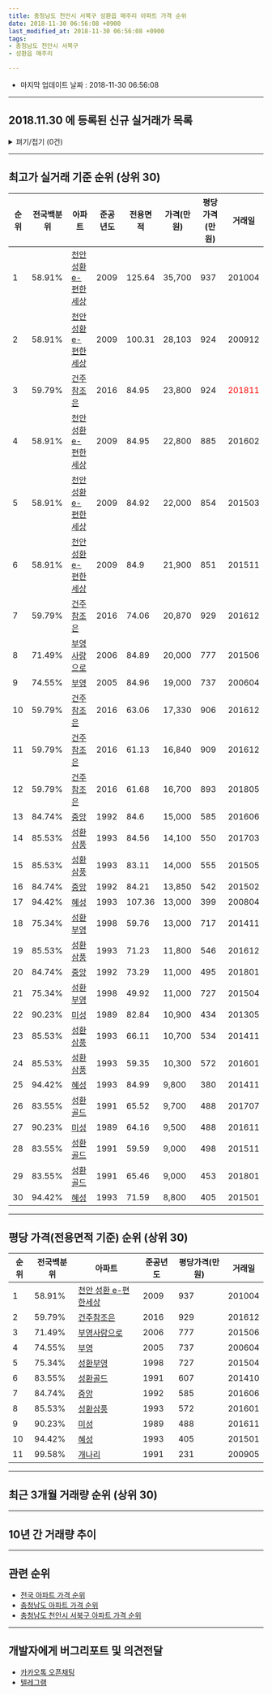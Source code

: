 ```yaml
---
title: 충청남도 천안시 서북구 성환읍 매주리 아파트 가격 순위
date: 2018-11-30 06:56:08 +0900
last_modified_at: 2018-11-30 06:56:08 +0900
tags:
- 충청남도 천안시 서북구
- 성환읍 매주리

---
```


* 마지막 업데이트 날짜 : 2018-11-30 06:56:08

---

## 2018.11.30 에 등록된 신규 실거래가 목록

<details>
<summary>펴기/접기 (0건)</summary>
<div markdown="1">

|아파트|전국백분위|준공년도|전용면적|가격(만원)|평당가격(만원)|거래일|
|---|---|---|---|---|---|---|
|없음|||||||


</div>
</details>

---

## 최고가 실거래 기준 순위 (상위 30)


|순위|전국백분위|아파트|준공년도|전용면적|가격(만원)|평당가격(만원)|거래일|
|---|---|---|---|---|---|---|---|
|1|58.91%|[천안 성환 e-편한세상](https://search.naver.com/search.naver?query=%EC%B6%A9%EC%B2%AD%EB%82%A8%EB%8F%84+%EC%B2%9C%EC%95%88%EC%8B%9C+%EC%84%9C%EB%B6%81%EA%B5%AC+%EC%84%B1%ED%99%98%EC%9D%8D+%EB%A7%A4%EC%A3%BC%EB%A6%AC+%EC%B2%9C%EC%95%88+%EC%84%B1%ED%99%98+e-%ED%8E%B8%ED%95%9C%EC%84%B8%EC%83%81)|2009|125.64|35,700|937|201004|
|2|58.91%|[천안 성환 e-편한세상](https://search.naver.com/search.naver?query=%EC%B6%A9%EC%B2%AD%EB%82%A8%EB%8F%84+%EC%B2%9C%EC%95%88%EC%8B%9C+%EC%84%9C%EB%B6%81%EA%B5%AC+%EC%84%B1%ED%99%98%EC%9D%8D+%EB%A7%A4%EC%A3%BC%EB%A6%AC+%EC%B2%9C%EC%95%88+%EC%84%B1%ED%99%98+e-%ED%8E%B8%ED%95%9C%EC%84%B8%EC%83%81)|2009|100.31|28,103|924|200912|
|3|59.79%|[건주참조은](https://search.naver.com/search.naver?query=%EC%B6%A9%EC%B2%AD%EB%82%A8%EB%8F%84+%EC%B2%9C%EC%95%88%EC%8B%9C+%EC%84%9C%EB%B6%81%EA%B5%AC+%EC%84%B1%ED%99%98%EC%9D%8D+%EB%A7%A4%EC%A3%BC%EB%A6%AC+%EA%B1%B4%EC%A3%BC%EC%B0%B8%EC%A1%B0%EC%9D%80)|2016|84.95|23,800|924|<span style="color:red">201811</span>|
|4|58.91%|[천안 성환 e-편한세상](https://search.naver.com/search.naver?query=%EC%B6%A9%EC%B2%AD%EB%82%A8%EB%8F%84+%EC%B2%9C%EC%95%88%EC%8B%9C+%EC%84%9C%EB%B6%81%EA%B5%AC+%EC%84%B1%ED%99%98%EC%9D%8D+%EB%A7%A4%EC%A3%BC%EB%A6%AC+%EC%B2%9C%EC%95%88+%EC%84%B1%ED%99%98+e-%ED%8E%B8%ED%95%9C%EC%84%B8%EC%83%81)|2009|84.95|22,800|885|201602|
|5|58.91%|[천안 성환 e-편한세상](https://search.naver.com/search.naver?query=%EC%B6%A9%EC%B2%AD%EB%82%A8%EB%8F%84+%EC%B2%9C%EC%95%88%EC%8B%9C+%EC%84%9C%EB%B6%81%EA%B5%AC+%EC%84%B1%ED%99%98%EC%9D%8D+%EB%A7%A4%EC%A3%BC%EB%A6%AC+%EC%B2%9C%EC%95%88+%EC%84%B1%ED%99%98+e-%ED%8E%B8%ED%95%9C%EC%84%B8%EC%83%81)|2009|84.92|22,000|854|201503|
|6|58.91%|[천안 성환 e-편한세상](https://search.naver.com/search.naver?query=%EC%B6%A9%EC%B2%AD%EB%82%A8%EB%8F%84+%EC%B2%9C%EC%95%88%EC%8B%9C+%EC%84%9C%EB%B6%81%EA%B5%AC+%EC%84%B1%ED%99%98%EC%9D%8D+%EB%A7%A4%EC%A3%BC%EB%A6%AC+%EC%B2%9C%EC%95%88+%EC%84%B1%ED%99%98+e-%ED%8E%B8%ED%95%9C%EC%84%B8%EC%83%81)|2009|84.9|21,900|851|201511|
|7|59.79%|[건주참조은](https://search.naver.com/search.naver?query=%EC%B6%A9%EC%B2%AD%EB%82%A8%EB%8F%84+%EC%B2%9C%EC%95%88%EC%8B%9C+%EC%84%9C%EB%B6%81%EA%B5%AC+%EC%84%B1%ED%99%98%EC%9D%8D+%EB%A7%A4%EC%A3%BC%EB%A6%AC+%EA%B1%B4%EC%A3%BC%EC%B0%B8%EC%A1%B0%EC%9D%80)|2016|74.06|20,870|929|201612|
|8|71.49%|[부영사랑으로](https://search.naver.com/search.naver?query=%EC%B6%A9%EC%B2%AD%EB%82%A8%EB%8F%84+%EC%B2%9C%EC%95%88%EC%8B%9C+%EC%84%9C%EB%B6%81%EA%B5%AC+%EC%84%B1%ED%99%98%EC%9D%8D+%EB%A7%A4%EC%A3%BC%EB%A6%AC+%EB%B6%80%EC%98%81%EC%82%AC%EB%9E%91%EC%9C%BC%EB%A1%9C)|2006|84.89|20,000|777|201506|
|9|74.55%|[부영](https://search.naver.com/search.naver?query=%EC%B6%A9%EC%B2%AD%EB%82%A8%EB%8F%84+%EC%B2%9C%EC%95%88%EC%8B%9C+%EC%84%9C%EB%B6%81%EA%B5%AC+%EC%84%B1%ED%99%98%EC%9D%8D+%EB%A7%A4%EC%A3%BC%EB%A6%AC+%EB%B6%80%EC%98%81)|2005|84.96|19,000|737|200604|
|10|59.79%|[건주참조은](https://search.naver.com/search.naver?query=%EC%B6%A9%EC%B2%AD%EB%82%A8%EB%8F%84+%EC%B2%9C%EC%95%88%EC%8B%9C+%EC%84%9C%EB%B6%81%EA%B5%AC+%EC%84%B1%ED%99%98%EC%9D%8D+%EB%A7%A4%EC%A3%BC%EB%A6%AC+%EA%B1%B4%EC%A3%BC%EC%B0%B8%EC%A1%B0%EC%9D%80)|2016|63.06|17,330|906|201612|
|11|59.79%|[건주참조은](https://search.naver.com/search.naver?query=%EC%B6%A9%EC%B2%AD%EB%82%A8%EB%8F%84+%EC%B2%9C%EC%95%88%EC%8B%9C+%EC%84%9C%EB%B6%81%EA%B5%AC+%EC%84%B1%ED%99%98%EC%9D%8D+%EB%A7%A4%EC%A3%BC%EB%A6%AC+%EA%B1%B4%EC%A3%BC%EC%B0%B8%EC%A1%B0%EC%9D%80)|2016|61.13|16,840|909|201612|
|12|59.79%|[건주참조은](https://search.naver.com/search.naver?query=%EC%B6%A9%EC%B2%AD%EB%82%A8%EB%8F%84+%EC%B2%9C%EC%95%88%EC%8B%9C+%EC%84%9C%EB%B6%81%EA%B5%AC+%EC%84%B1%ED%99%98%EC%9D%8D+%EB%A7%A4%EC%A3%BC%EB%A6%AC+%EA%B1%B4%EC%A3%BC%EC%B0%B8%EC%A1%B0%EC%9D%80)|2016|61.68|16,700|893|201805|
|13|84.74%|[중앙](https://search.naver.com/search.naver?query=%EC%B6%A9%EC%B2%AD%EB%82%A8%EB%8F%84+%EC%B2%9C%EC%95%88%EC%8B%9C+%EC%84%9C%EB%B6%81%EA%B5%AC+%EC%84%B1%ED%99%98%EC%9D%8D+%EB%A7%A4%EC%A3%BC%EB%A6%AC+%EC%A4%91%EC%95%99)|1992|84.6|15,000|585|201606|
|14|85.53%|[성환삼풍](https://search.naver.com/search.naver?query=%EC%B6%A9%EC%B2%AD%EB%82%A8%EB%8F%84+%EC%B2%9C%EC%95%88%EC%8B%9C+%EC%84%9C%EB%B6%81%EA%B5%AC+%EC%84%B1%ED%99%98%EC%9D%8D+%EB%A7%A4%EC%A3%BC%EB%A6%AC+%EC%84%B1%ED%99%98%EC%82%BC%ED%92%8D)|1993|84.56|14,100|550|201703|
|15|85.53%|[성환삼풍](https://search.naver.com/search.naver?query=%EC%B6%A9%EC%B2%AD%EB%82%A8%EB%8F%84+%EC%B2%9C%EC%95%88%EC%8B%9C+%EC%84%9C%EB%B6%81%EA%B5%AC+%EC%84%B1%ED%99%98%EC%9D%8D+%EB%A7%A4%EC%A3%BC%EB%A6%AC+%EC%84%B1%ED%99%98%EC%82%BC%ED%92%8D)|1993|83.11|14,000|555|201505|
|16|84.74%|[중앙](https://search.naver.com/search.naver?query=%EC%B6%A9%EC%B2%AD%EB%82%A8%EB%8F%84+%EC%B2%9C%EC%95%88%EC%8B%9C+%EC%84%9C%EB%B6%81%EA%B5%AC+%EC%84%B1%ED%99%98%EC%9D%8D+%EB%A7%A4%EC%A3%BC%EB%A6%AC+%EC%A4%91%EC%95%99)|1992|84.21|13,850|542|201502|
|17|94.42%|[혜성](https://search.naver.com/search.naver?query=%EC%B6%A9%EC%B2%AD%EB%82%A8%EB%8F%84+%EC%B2%9C%EC%95%88%EC%8B%9C+%EC%84%9C%EB%B6%81%EA%B5%AC+%EC%84%B1%ED%99%98%EC%9D%8D+%EB%A7%A4%EC%A3%BC%EB%A6%AC+%ED%98%9C%EC%84%B1)|1993|107.36|13,000|399|200804|
|18|75.34%|[성환부영](https://search.naver.com/search.naver?query=%EC%B6%A9%EC%B2%AD%EB%82%A8%EB%8F%84+%EC%B2%9C%EC%95%88%EC%8B%9C+%EC%84%9C%EB%B6%81%EA%B5%AC+%EC%84%B1%ED%99%98%EC%9D%8D+%EB%A7%A4%EC%A3%BC%EB%A6%AC+%EC%84%B1%ED%99%98%EB%B6%80%EC%98%81)|1998|59.76|13,000|717|201411|
|19|85.53%|[성환삼풍](https://search.naver.com/search.naver?query=%EC%B6%A9%EC%B2%AD%EB%82%A8%EB%8F%84+%EC%B2%9C%EC%95%88%EC%8B%9C+%EC%84%9C%EB%B6%81%EA%B5%AC+%EC%84%B1%ED%99%98%EC%9D%8D+%EB%A7%A4%EC%A3%BC%EB%A6%AC+%EC%84%B1%ED%99%98%EC%82%BC%ED%92%8D)|1993|71.23|11,800|546|201612|
|20|84.74%|[중앙](https://search.naver.com/search.naver?query=%EC%B6%A9%EC%B2%AD%EB%82%A8%EB%8F%84+%EC%B2%9C%EC%95%88%EC%8B%9C+%EC%84%9C%EB%B6%81%EA%B5%AC+%EC%84%B1%ED%99%98%EC%9D%8D+%EB%A7%A4%EC%A3%BC%EB%A6%AC+%EC%A4%91%EC%95%99)|1992|73.29|11,000|495|201801|
|21|75.34%|[성환부영](https://search.naver.com/search.naver?query=%EC%B6%A9%EC%B2%AD%EB%82%A8%EB%8F%84+%EC%B2%9C%EC%95%88%EC%8B%9C+%EC%84%9C%EB%B6%81%EA%B5%AC+%EC%84%B1%ED%99%98%EC%9D%8D+%EB%A7%A4%EC%A3%BC%EB%A6%AC+%EC%84%B1%ED%99%98%EB%B6%80%EC%98%81)|1998|49.92|11,000|727|201504|
|22|90.23%|[미성](https://search.naver.com/search.naver?query=%EC%B6%A9%EC%B2%AD%EB%82%A8%EB%8F%84+%EC%B2%9C%EC%95%88%EC%8B%9C+%EC%84%9C%EB%B6%81%EA%B5%AC+%EC%84%B1%ED%99%98%EC%9D%8D+%EB%A7%A4%EC%A3%BC%EB%A6%AC+%EB%AF%B8%EC%84%B1)|1989|82.84|10,900|434|201305|
|23|85.53%|[성환삼풍](https://search.naver.com/search.naver?query=%EC%B6%A9%EC%B2%AD%EB%82%A8%EB%8F%84+%EC%B2%9C%EC%95%88%EC%8B%9C+%EC%84%9C%EB%B6%81%EA%B5%AC+%EC%84%B1%ED%99%98%EC%9D%8D+%EB%A7%A4%EC%A3%BC%EB%A6%AC+%EC%84%B1%ED%99%98%EC%82%BC%ED%92%8D)|1993|66.11|10,700|534|201411|
|24|85.53%|[성환삼풍](https://search.naver.com/search.naver?query=%EC%B6%A9%EC%B2%AD%EB%82%A8%EB%8F%84+%EC%B2%9C%EC%95%88%EC%8B%9C+%EC%84%9C%EB%B6%81%EA%B5%AC+%EC%84%B1%ED%99%98%EC%9D%8D+%EB%A7%A4%EC%A3%BC%EB%A6%AC+%EC%84%B1%ED%99%98%EC%82%BC%ED%92%8D)|1993|59.35|10,300|572|201601|
|25|94.42%|[혜성](https://search.naver.com/search.naver?query=%EC%B6%A9%EC%B2%AD%EB%82%A8%EB%8F%84+%EC%B2%9C%EC%95%88%EC%8B%9C+%EC%84%9C%EB%B6%81%EA%B5%AC+%EC%84%B1%ED%99%98%EC%9D%8D+%EB%A7%A4%EC%A3%BC%EB%A6%AC+%ED%98%9C%EC%84%B1)|1993|84.99|9,800|380|201411|
|26|83.55%|[성환골드](https://search.naver.com/search.naver?query=%EC%B6%A9%EC%B2%AD%EB%82%A8%EB%8F%84+%EC%B2%9C%EC%95%88%EC%8B%9C+%EC%84%9C%EB%B6%81%EA%B5%AC+%EC%84%B1%ED%99%98%EC%9D%8D+%EB%A7%A4%EC%A3%BC%EB%A6%AC+%EC%84%B1%ED%99%98%EA%B3%A8%EB%93%9C)|1991|65.52|9,700|488|201707|
|27|90.23%|[미성](https://search.naver.com/search.naver?query=%EC%B6%A9%EC%B2%AD%EB%82%A8%EB%8F%84+%EC%B2%9C%EC%95%88%EC%8B%9C+%EC%84%9C%EB%B6%81%EA%B5%AC+%EC%84%B1%ED%99%98%EC%9D%8D+%EB%A7%A4%EC%A3%BC%EB%A6%AC+%EB%AF%B8%EC%84%B1)|1989|64.16|9,500|488|201611|
|28|83.55%|[성환골드](https://search.naver.com/search.naver?query=%EC%B6%A9%EC%B2%AD%EB%82%A8%EB%8F%84+%EC%B2%9C%EC%95%88%EC%8B%9C+%EC%84%9C%EB%B6%81%EA%B5%AC+%EC%84%B1%ED%99%98%EC%9D%8D+%EB%A7%A4%EC%A3%BC%EB%A6%AC+%EC%84%B1%ED%99%98%EA%B3%A8%EB%93%9C)|1991|59.59|9,000|498|201511|
|29|83.55%|[성환골드](https://search.naver.com/search.naver?query=%EC%B6%A9%EC%B2%AD%EB%82%A8%EB%8F%84+%EC%B2%9C%EC%95%88%EC%8B%9C+%EC%84%9C%EB%B6%81%EA%B5%AC+%EC%84%B1%ED%99%98%EC%9D%8D+%EB%A7%A4%EC%A3%BC%EB%A6%AC+%EC%84%B1%ED%99%98%EA%B3%A8%EB%93%9C)|1991|65.46|9,000|453|201801|
|30|94.42%|[혜성](https://search.naver.com/search.naver?query=%EC%B6%A9%EC%B2%AD%EB%82%A8%EB%8F%84+%EC%B2%9C%EC%95%88%EC%8B%9C+%EC%84%9C%EB%B6%81%EA%B5%AC+%EC%84%B1%ED%99%98%EC%9D%8D+%EB%A7%A4%EC%A3%BC%EB%A6%AC+%ED%98%9C%EC%84%B1)|1993|71.59|8,800|405|201501|


---

## 평당 가격(전용면적 기준) 순위 (상위 30)


|순위|전국백분위|아파트|준공년도|평당가격(만원)|거래일|
|---|---|---|---|---|---|
|1|58.91%|[천안 성환 e-편한세상](https://search.naver.com/search.naver?query=%EC%B6%A9%EC%B2%AD%EB%82%A8%EB%8F%84+%EC%B2%9C%EC%95%88%EC%8B%9C+%EC%84%9C%EB%B6%81%EA%B5%AC+%EC%84%B1%ED%99%98%EC%9D%8D+%EB%A7%A4%EC%A3%BC%EB%A6%AC+%EC%B2%9C%EC%95%88+%EC%84%B1%ED%99%98+e-%ED%8E%B8%ED%95%9C%EC%84%B8%EC%83%81)|2009|937|201004|
|2|59.79%|[건주참조은](https://search.naver.com/search.naver?query=%EC%B6%A9%EC%B2%AD%EB%82%A8%EB%8F%84+%EC%B2%9C%EC%95%88%EC%8B%9C+%EC%84%9C%EB%B6%81%EA%B5%AC+%EC%84%B1%ED%99%98%EC%9D%8D+%EB%A7%A4%EC%A3%BC%EB%A6%AC+%EA%B1%B4%EC%A3%BC%EC%B0%B8%EC%A1%B0%EC%9D%80)|2016|929|201612|
|3|71.49%|[부영사랑으로](https://search.naver.com/search.naver?query=%EC%B6%A9%EC%B2%AD%EB%82%A8%EB%8F%84+%EC%B2%9C%EC%95%88%EC%8B%9C+%EC%84%9C%EB%B6%81%EA%B5%AC+%EC%84%B1%ED%99%98%EC%9D%8D+%EB%A7%A4%EC%A3%BC%EB%A6%AC+%EB%B6%80%EC%98%81%EC%82%AC%EB%9E%91%EC%9C%BC%EB%A1%9C)|2006|777|201506|
|4|74.55%|[부영](https://search.naver.com/search.naver?query=%EC%B6%A9%EC%B2%AD%EB%82%A8%EB%8F%84+%EC%B2%9C%EC%95%88%EC%8B%9C+%EC%84%9C%EB%B6%81%EA%B5%AC+%EC%84%B1%ED%99%98%EC%9D%8D+%EB%A7%A4%EC%A3%BC%EB%A6%AC+%EB%B6%80%EC%98%81)|2005|737|200604|
|5|75.34%|[성환부영](https://search.naver.com/search.naver?query=%EC%B6%A9%EC%B2%AD%EB%82%A8%EB%8F%84+%EC%B2%9C%EC%95%88%EC%8B%9C+%EC%84%9C%EB%B6%81%EA%B5%AC+%EC%84%B1%ED%99%98%EC%9D%8D+%EB%A7%A4%EC%A3%BC%EB%A6%AC+%EC%84%B1%ED%99%98%EB%B6%80%EC%98%81)|1998|727|201504|
|6|83.55%|[성환골드](https://search.naver.com/search.naver?query=%EC%B6%A9%EC%B2%AD%EB%82%A8%EB%8F%84+%EC%B2%9C%EC%95%88%EC%8B%9C+%EC%84%9C%EB%B6%81%EA%B5%AC+%EC%84%B1%ED%99%98%EC%9D%8D+%EB%A7%A4%EC%A3%BC%EB%A6%AC+%EC%84%B1%ED%99%98%EA%B3%A8%EB%93%9C)|1991|607|201410|
|7|84.74%|[중앙](https://search.naver.com/search.naver?query=%EC%B6%A9%EC%B2%AD%EB%82%A8%EB%8F%84+%EC%B2%9C%EC%95%88%EC%8B%9C+%EC%84%9C%EB%B6%81%EA%B5%AC+%EC%84%B1%ED%99%98%EC%9D%8D+%EB%A7%A4%EC%A3%BC%EB%A6%AC+%EC%A4%91%EC%95%99)|1992|585|201606|
|8|85.53%|[성환삼풍](https://search.naver.com/search.naver?query=%EC%B6%A9%EC%B2%AD%EB%82%A8%EB%8F%84+%EC%B2%9C%EC%95%88%EC%8B%9C+%EC%84%9C%EB%B6%81%EA%B5%AC+%EC%84%B1%ED%99%98%EC%9D%8D+%EB%A7%A4%EC%A3%BC%EB%A6%AC+%EC%84%B1%ED%99%98%EC%82%BC%ED%92%8D)|1993|572|201601|
|9|90.23%|[미성](https://search.naver.com/search.naver?query=%EC%B6%A9%EC%B2%AD%EB%82%A8%EB%8F%84+%EC%B2%9C%EC%95%88%EC%8B%9C+%EC%84%9C%EB%B6%81%EA%B5%AC+%EC%84%B1%ED%99%98%EC%9D%8D+%EB%A7%A4%EC%A3%BC%EB%A6%AC+%EB%AF%B8%EC%84%B1)|1989|488|201611|
|10|94.42%|[혜성](https://search.naver.com/search.naver?query=%EC%B6%A9%EC%B2%AD%EB%82%A8%EB%8F%84+%EC%B2%9C%EC%95%88%EC%8B%9C+%EC%84%9C%EB%B6%81%EA%B5%AC+%EC%84%B1%ED%99%98%EC%9D%8D+%EB%A7%A4%EC%A3%BC%EB%A6%AC+%ED%98%9C%EC%84%B1)|1993|405|201501|
|11|99.58%|[개나리](https://search.naver.com/search.naver?query=%EC%B6%A9%EC%B2%AD%EB%82%A8%EB%8F%84+%EC%B2%9C%EC%95%88%EC%8B%9C+%EC%84%9C%EB%B6%81%EA%B5%AC+%EC%84%B1%ED%99%98%EC%9D%8D+%EB%A7%A4%EC%A3%BC%EB%A6%AC+%EA%B0%9C%EB%82%98%EB%A6%AC)|1991|231|200905|


---

## 최근 3개월 거래량 순위 (상위 30)


<div style="width:100%;">
    <canvas id="deal_count_ranking" height="250"></canvas>
</div>


<script>
new Chart(document.getElementById("deal_count_ranking"), {
    type: 'horizontalBar',
    data: {
        labels: ['성환부영', '천안 성환 e-편한세상', '부영사랑으로', '중앙', '부영', '건주참조은'],
        datasets: [{
            label: '실거래 수',
            data: [9, 7, 2, 1, 1, 1],
            borderColor: "rgba(255, 0, 128, 1)",
            backgroundColor: "rgba(255, 0, 128, 0.5)",
            fill: false,
        }]
    },
    options: {
        responsive: true,
        title: {
            display: true,
            text: '최근 3개월 거래량 순위'
        },
        tooltips: {
            mode: 'index',
            intersect: false,
            callbacks: {
                title: function(tooltipItems, data) {
                    return "실거래 수:";
                },
                label: function(tooltipItem, data) {
                    return data.labels[tooltipItem.index] + ": " + tooltipItem.xLabel;
                }
            }
        },
        hover: {
            mode: 'nearest',
            intersect: true
        },
        scales: {
            xAxes: [{
                display: true,
                scaleLabel: {
                    display: true,
                    labelString: '실거래 수'
                },
                ticks: {
                    suggestedMin: 0,
                }
            }],
            yAxes: [{
                display: true,
                ticks: {
                    autoSkip: false,
                    callback: function(value, index, values) {
                        if (value.length > 15)
                            return value.substr(0, 13) + "...";
                        else
                            return value;
                    }
                },
                scaleLabel: {
                    display: false,
                }
            }]
        }
    }
});

</script>


---

## 10년 간 거래량 추이


<div style="width:100%;">
    <canvas id="deal_progress" height="250"></canvas>
</div>

<script>
new Chart(document.getElementById("deal_progress"), {
    type: 'line',
    data: {
        labels: ['200811','200812','200901','200902','200903','200904','200905','200906','200907','200908','200909','200910','200911','200912','201001','201002','201003','201004','201005','201006','201007','201008','201009','201010','201011','201012','201101','201102','201103','201104','201105','201106','201107','201108','201109','201110','201111','201112','201201','201202','201203','201204','201205','201206','201207','201208','201209','201210','201211','201212','201301','201302','201303','201304','201305','201306','201307','201308','201309','201310','201311','201312','201401','201402','201403','201404','201405','201406','201407','201408','201409','201410','201411','201412','201501','201502','201503','201504','201505','201506','201507','201508','201509','201510','201511','201512','201601','201602','201603','201604','201605','201606','201607','201608','201609','201610','201611','201612','201701','201702','201703','201704','201705','201706','201707','201708','201709','201710','201711','201712','201801','201802','201803','201804','201805','201806','201807','201808','201809','201810','201811'],
        datasets: [{
            label: '실거래 수',
            pointRadius: 1,
            data: [2, 5, 4, 0, 9, 5, 4, 2, 0, 2, 5, 7, 3, 6, 6, 5, 6, 96, 5, 3, 4, 6, 1, 6, 7, 13, 6, 12, 10, 4, 6, 5, 48, 19, 10, 21, 20, 34, 10, 13, 19, 17, 18, 15, 13, 19, 17, 18, 8, 16, 10, 9, 21, 15, 15, 18, 16, 10, 20, 21, 21, 24, 19, 20, 28, 28, 25, 24, 13, 14, 24, 15, 19, 10, 16, 8, 15, 12, 15, 28, 14, 10, 14, 19, 15, 12, 10, 7, 7, 9, 6, 15, 10, 8, 11, 12, 8, 32, 10, 17, 16, 9, 5, 15, 18, 10, 13, 5, 6, 8, 11, 7, 15, 9, 5, 11, 7, 12, 7, 6, 8],
            borderColor: "rgba(255, 201, 14, 1)",
            backgroundColor: "rgba(255, 201, 14, 0.5)",
            fill: true,
        }]
    },
    options: {
        responsive: true,
        title: {
            display: true,
            text: '10년간 거래량 추이'
        },
        tooltips: {
            mode: 'index',
            intersect: false,
        },
        hover: {
            mode: 'nearest',
            intersect: true
        },
        scales: {
            xAxes: [{
                display: true,
                scaleLabel: {
                    display: true,
                    labelString: '년/월'
                }
            }],
            yAxes: [{
                display: true,
                ticks: {
                    suggestedMin: 0,
                },
                scaleLabel: {
                    display: true,
                    labelString: '실거래 수'
                }
            }]
        }
    }
});

</script>


---

## 관련 순위

- [전국 아파트 가격 순위](https://inasie.github.io/apt-ranking/전국)
- [충청남도 아파트 가격 순위](https://inasie.github.io/apt-ranking/충청남도)
- [충청남도 천안시 서북구 아파트 가격 순위](https://inasie.github.io/apt-ranking/충청남도-천안시-서북구)


---

## 개발자에게 버그리포트 및 의견전달

- [카카오톡 오픈채팅](https://open.kakao.com/o/gLJUAP4)
- [텔레그램](https://t.me/inasie)

